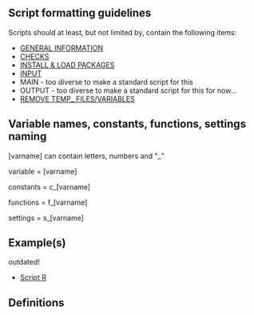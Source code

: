 ## Script formatting guidelines
Scripts should at least, but not limited by, contain the following items:
- [GENERAL INFORMATION](https://github.com/Rrtk2/bioinformatics-and-systems-biology/blob/master/Script-essentials/GENERAL-INFORMATION.R) 
- [CHECKS](https://github.com/Rrtk2/bioinformatics-and-systems-biology/blob/master/Script-essentials/CHECKS.R) 
- [INSTALL & LOAD PACKAGES](https://github.com/Rrtk2/bioinformatics-and-systems-biology/blob/master/Script-essentials/INSTALL-LOAD-PACKAGES.R) 
- [INPUT](https://github.com/Rrtk2/bioinformatics-and-systems-biology/blob/master/Script-essentials/INPUT.R) 
- MAIN - too diverse to make a standard script for this
- OUTPUT - too diverse to make a standard script for this for now...
- [REMOVE TEMP_ FILES/VARIABLES](https://github.com/Rrtk2/bioinformatics-and-systems-biology/blob/master/Script-essentials/REMOVE%20TEMP_VARS.R) 

## Variable names, constants, functions, settings naming
[varname] can contain letters, numbers and "_"

variable = [varname]

constants = c_[varname]

functions = f_[varname]

settings = s_[varname]


## Example(s)
outdated!
- [Script R](https://github.com/Rrtk2/bioinformatics-and-systems-biology/blob/master/Script-essentials/EXAMPLE-SCRIPT-1.R) 


## Definitions
